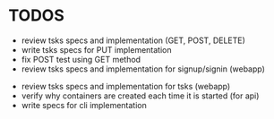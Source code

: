 # TODOS

* review tsks specs and implementation (GET, POST, DELETE)
* write tsks specs for PUT implementation
* fix POST test using GET method
* review tsks specs and implementation for signup/signin (webapp)
- review tsks specs and implementation for tsks (webapp)
- verify why containers are created each time it is started (for api)
- write specs for cli implementation

